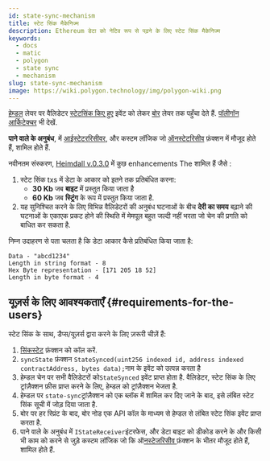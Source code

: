 ```yaml
---
id: state-sync-mechanism
title: स्टेट सिंक मैकेनिज्म
description: Ethereum डेटा को नेटिव रूप से पढ़ने के लिए स्टेट सिंक मैकेनिज्म
keywords:
  - docs
  - matic
  - polygon
  - state sync
  - mechanism
slug: state-sync-mechanism
image: https://wiki.polygon.technology/img/polygon-wiki.png
---
```


[हेम्डल](/docs/maintain/glossary.md#heimdall) लेयर पर वैलिडेटर [स्टेटसिंक किए हुए](https://github.com/maticnetwork/contracts/blob/a4c26d59ca6e842af2b8d2265be1da15189e29a4/contracts/root/stateSyncer/StateSender.sol#L24) इवेंट को लेकर [बोर](/docs/maintain/glossary.md#bor) लेयर तक पहुँचा देते हैं. [पॉलीगॉन आर्किटेक्चर](/docs/pos/polygon-architecture) भी देखें.

**पाने वाले के अनुबंध**, में [आईस्टेटररिसीवर](https://github.com/maticnetwork/genesis-contracts/blob/master/contracts/IStateReceiver.sol), और कस्टम लॉजिक जो [ऑनस्टेटरिसीव](https://github.com/maticnetwork/genesis-contracts/blob/05556cfd91a6879a8190a6828428f50e4912ee1a/contracts/IStateReceiver.sol#L5) फ़ंक्शन में मौजूद होते हैं, शामिल होते हैं.

नवीनतम संस्करण, [Heimdall v.0.3.0](https://github.com/maticnetwork/heimdall/releases/tag/v0.3.0) में कुछ enhancements The शामिल हैं जैसे :
1. स्टेट सिंक txs में डेटा के आकार को इतने तक प्रतिबंधित करना:
    * **30 Kb** जब **बाइट** में प्रस्तुत किया जाता है
    * **60 Kb** जब **स्ट्रिंग** के रूप में प्रस्तुत किया जाता है.
2. यह सुनिश्चित करने के लिए विभिन्न वैलिडेटरों की अनुबंध घटनाओं के बीच **देरी का समय** बढ़ाने की घटनाओं के एकाएक प्रकट होने की स्थिति में मेमपूल बहुत जल्दी नहीं भरता जो चेन की प्रगति को बाधित कर सकता है.

निम्न उदाहरण से पता चलता है कि डेटा आकार कैसे प्रतिबंधित किया जाता है:

```
Data - "abcd1234"
Length in string format - 8
Hex Byte representation - [171 205 18 52]
Length in byte format - 4
```

## यूज़र्स के लिए आवश्यकताएँ {#requirements-for-the-users}

स्टेट सिंक के साथ, डैप्स/यूज़र्स द्वारा करने के लिए ज़रूरी चीज़ें हैं:

1. [सिंकस्टेट](https://github.com/maticnetwork/contracts/blob/19163ddecf91db17333859ae72dd73c91bee6191/contracts/root/stateSyncer/StateSender.sol#L33) फ़ंक्शन को कॉल करें.
2. `syncState` फ़ंक्शन `StateSynced(uint256 indexed id, address indexed contractAddress, bytes data);`नाम के इवेंट को उत्पन्न करता है
3. हेम्डल चेन पर सभी वैलिडेटरों को`StateSynced` इवेंट प्राप्त होता है. वैलिडेटर, स्टेट सिंक के लिए ट्रांज़ैक्शन फ़ीस प्राप्त करने के लिए, हेम्डल को ट्रांज़ैक्शन भेजता है.
4. हेम्डल पर `state-sync`ट्रांज़ैक्शन को एक ब्लॉक में शामिल कर दिए जाने के बाद, इसे लंबित स्टेट सिंक सूची में जोड़ दिया जाता है.
5. बोर पर हर स्प्रिंट के बाद, बोर नोड एक API कॉल के माध्यम से हेम्डल से लंबित स्टेट सिंक इवेंट प्राप्त करता है.
6. पाने वाले के अनुबंध में `IStateReceiver`इंटरफेस, और डेटा बाइट को डीकोड करने के और किसी भी काम को करने से जुड़े कस्टम लॉजिक जो कि ऑ[नस्टेजरिसीव ](https://github.com/maticnetwork/genesis-contracts/blob/master/contracts/IStateReceiver.sol)फ़ंक्शन के भीतर मौजूद होते हैं, शामिल होते हैं.
